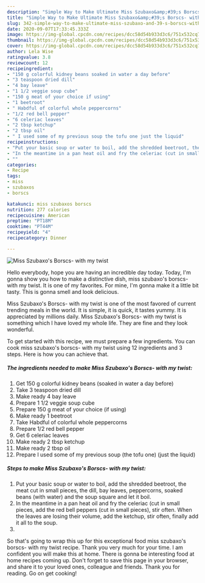 ```yaml
---
description: "Simple Way to Make Ultimate Miss Szubaxo&amp;#39;s Borscs- with my twist"
title: "Simple Way to Make Ultimate Miss Szubaxo&amp;#39;s Borscs- with my twist"
slug: 342-simple-way-to-make-ultimate-miss-szubaxo-and-39-s-borscs-with-my-twist
date: 2020-09-07T17:33:45.333Z
image: https://img-global.cpcdn.com/recipes/dcc58d54b933d3c6/751x532cq70/miss-szubaxos-borscs-with-my-twist-recipe-main-photo.jpg
thumbnail: https://img-global.cpcdn.com/recipes/dcc58d54b933d3c6/751x532cq70/miss-szubaxos-borscs-with-my-twist-recipe-main-photo.jpg
cover: https://img-global.cpcdn.com/recipes/dcc58d54b933d3c6/751x532cq70/miss-szubaxos-borscs-with-my-twist-recipe-main-photo.jpg
author: Lela Wise
ratingvalue: 3.8
reviewcount: 12
recipeingredient:
- "150 g colorful kidney beans soaked in water a day before"
- "3 teaspoon dried dill"
- "4 bay leave"
- "1 1/2 veggie soup cube"
- "150 g meat of your choice if using"
- "1 beetroot"
- " Habdful of colorful whole peppercorns"
- "1/2 red bell pepper"
- "6 celeriac leaves"
- "2 tbsp ketchup"
- "2 tbsp oil"
- " I used some of my previous soup the tofu one just the liquid"
recipeinstructions:
- "Put your basic soup or water to boil, add the shredded beetroot, the meat cut in small pieces, the dill, bay leaves, peppercorns, soaked beans (with water) and the soup square and let it boil."
- "In the meantime in a pan heat oil and fry the celeriac (cut in small pieces, add the red bell peppers (cut in small pieces), stir often. When the leaves are losing their volume, add the ketchup, stir often, finally add it all to the soup."
- ""
categories:
- Recipe
tags:
- miss
- szubaxos
- borscs

katakunci: miss szubaxos borscs 
nutrition: 277 calories
recipecuisine: American
preptime: "PT18M"
cooktime: "PT44M"
recipeyield: "4"
recipecategory: Dinner

---
```



![Miss Szubaxo&#39;s Borscs- with my twist](https://img-global.cpcdn.com/recipes/dcc58d54b933d3c6/751x532cq70/miss-szubaxos-borscs-with-my-twist-recipe-main-photo.jpg)

Hello everybody, hope you are having an incredible day today. Today, I'm gonna show you how to make a distinctive dish, miss szubaxo&#39;s borscs- with my twist. It is one of my favorites. For mine, I'm gonna make it a little bit tasty. This is gonna smell and look delicious.

Miss Szubaxo&#39;s Borscs- with my twist is one of the most favored of current trending meals in the world. It is simple, it is quick, it tastes yummy. It is appreciated by millions daily. Miss Szubaxo&#39;s Borscs- with my twist is something which I have loved my whole life. They are fine and they look wonderful.




To get started with this recipe, we must prepare a few ingredients. You can cook miss szubaxo&#39;s borscs- with my twist using 12 ingredients and 3 steps. Here is how you can achieve that.

<!--inarticleads1-->

##### The ingredients needed to make Miss Szubaxo&#39;s Borscs- with my twist:

1. Get 150 g colorful kidney beans (soaked in water a day before)
1. Take 3 teaspoon dried dill
1. Make ready 4 bay leave
1. Prepare 1 1/2 veggie soup cube
1. Prepare 150 g meat of your choice (if using)
1. Make ready 1 beetroot
1. Take  Habdful of colorful whole peppercorns
1. Prepare 1/2 red bell pepper
1. Get 6 celeriac leaves
1. Make ready 2 tbsp ketchup
1. Make ready 2 tbsp oil
1. Prepare  I used some of my previous soup (the tofu one) (just the liquid)




<!--inarticleads2-->

##### Steps to make Miss Szubaxo&#39;s Borscs- with my twist:

1. Put your basic soup or water to boil, add the shredded beetroot, the meat cut in small pieces, the dill, bay leaves, peppercorns, soaked beans (with water) and the soup square and let it boil.
1. In the meantime in a pan heat oil and fry the celeriac (cut in small pieces, add the red bell peppers (cut in small pieces), stir often. When the leaves are losing their volume, add the ketchup, stir often, finally add it all to the soup.
1. 




So that's going to wrap this up for this exceptional food miss szubaxo&#39;s borscs- with my twist recipe. Thank you very much for your time. I am confident you will make this at home. There is gonna be interesting food at home recipes coming up. Don't forget to save this page in your browser, and share it to your loved ones, colleague and friends. Thank you for reading. Go on get cooking!
